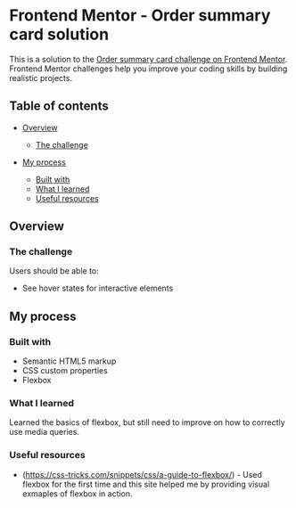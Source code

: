 # Frontend Mentor - Order summary card solution

This is a solution to the [Order summary card challenge on Frontend Mentor](https://www.frontendmentor.io/challenges/order-summary-component-QlPmajDUj). Frontend Mentor challenges help you improve your coding skills by building realistic projects. 

## Table of contents

- [Overview](#overview)
  - [The challenge](#the-challenge)
  
- [My process](#my-process)
  - [Built with](#built-with)
  - [What I learned](#what-i-learned)
  - [Useful resources](#useful-resources)

## Overview

### The challenge

Users should be able to:
- See hover states for interactive elements

## My process

### Built with

- Semantic HTML5 markup
- CSS custom properties
- Flexbox

### What I learned

Learned the basics of flexbox, but still need to improve on how to correctly use media queries.

### Useful resources

- (https://css-tricks.com/snippets/css/a-guide-to-flexbox/) - Used flexbox for the first time and this site helped me by providing visual exmaples of flexbox in action.
